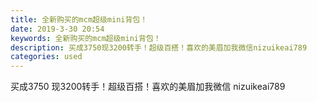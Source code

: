 ```yaml
---
title: 全新购买的mcm超级mini背包！
date: 2019-3-30 20:54
keywords: 全新购买的mcm超级mini背包！
description: 买成3750现3200转手！超级百搭！喜欢的美眉加我微信nizuikeai789
categories: used
---
```

<td class="t_f" id="postmessage_3351401">

买成3750 现3200转手！超级百搭！喜欢的美眉加我微信 nizuikeai789<br/>
<img alt="" border="0" class="zoom" data-cf-modified-7ad7ea2f1cd573aeb1b3b2af-="" file="http://www.flw.ph/data/appbyme/upload/image/201903/30/Jt7frPa5CTfm.jpg" id="aimg_xWdKZ" lazyloadthumb="1" onclick="" onmouseover="" src="http://www.flw.ph/data/appbyme/upload/image/201903/30/Jt7frPa5CTfm.jpg"/><br/>
<br/>
<img alt="" border="0" class="zoom" data-cf-modified-7ad7ea2f1cd573aeb1b3b2af-="" file="http://www.flw.ph/data/appbyme/upload/image/201903/30/S4zx18hjMuSM.jpg" id="aimg_Y2xpx" lazyloadthumb="1" onclick="" onmouseover="" src="http://www.flw.ph/data/appbyme/upload/image/201903/30/S4zx18hjMuSM.jpg"/><br/>
<br/>
</td>
